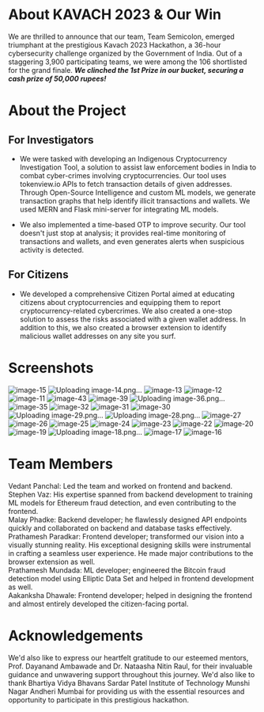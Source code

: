 # About KAVACH 2023 & Our Win

We are thrilled to announce that our team, Team Semicolon, emerged triumphant at the prestigious Kavach 2023 Hackathon, a 36-hour cybersecurity challenge organized by the Government of India. Out of a staggering 3,900 participating teams, we were among the 106 shortlisted for the grand finale. <b><i>We clinched the 1st Prize in our bucket, securing a cash prize of 50,000 rupees!</i></b>

# About the Project

## For Investigators
- We were tasked with developing an Indigenous Cryptocurrency Investigation Tool, a solution to assist law enforcement bodies in India to combat cyber-crimes involving cryptocurrencies. Our tool uses tokenview.io APIs to fetch transaction details of given addresses. Through Open-Source Intelligence and custom ML models, we generate transaction graphs that help identify illicit transactions and wallets. We used MERN and Flask mini-server for integrating ML models.

- We also implemented a time-based OTP to improve security. Our tool doesn't just stop at analysis; it provides real-time monitoring of transactions and wallets, and even generates alerts when suspicious activity is detected.

## For Citizens
- We developed a comprehensive Citizen Portal aimed at educating citizens about cryptocurrencies and equipping them to report cryptocurrency-related cybercrimes. We also created a one-stop solution to assess the risks associated with a given wallet address. In addition to this, we also created a browser extension to identify malicious wallet addresses on any site you surf.

# Screenshots

![image-15](https://github.com/DeveloperDowny/kvh_v1/assets/60831483/9f745cd4-f18b-4263-a8af-2378de727254)
![Uploading image-14.png…]()
![image-13](https://github.com/DeveloperDowny/kvh_v1/assets/60831483/13f54be6-9c29-4e52-99af-3e98d2db9fee)
![image-12](https://github.com/DeveloperDowny/kvh_v1/assets/60831483/a44f5b3b-066e-46fa-a3d6-cdf13097797e)
![image-11](https://github.com/DeveloperDowny/kvh_v1/assets/60831483/80ce0006-6ab7-4fba-8f6e-2eeb8f41a351)
![image-43](https://github.com/DeveloperDowny/kvh_v1/assets/60831483/d539f191-4e8e-406c-a23f-a10fb4f1f267)
![image-39](https://github.com/DeveloperDowny/kvh_v1/assets/60831483/9de39040-d7ce-48bb-b9c2-7c7eee48310b)
![Uploading image-36.png…]()
![image-35](https://github.com/DeveloperDowny/kvh_v1/assets/60831483/dc8af3d4-66fd-4aea-9e21-46dba0db1136)
![image-32](https://github.com/DeveloperDowny/kvh_v1/assets/60831483/f35eb1e5-30bf-4fec-b9ef-a27277471040)
![image-31](https://github.com/DeveloperDowny/kvh_v1/assets/60831483/9731a6cd-4d12-4988-a4c5-990bd3b9a579)
![image-30](https://github.com/DeveloperDowny/kvh_v1/assets/60831483/86e8986e-84f6-4c20-ada4-09333cb2f697)
![Uploading image-29.png…]()
![Uploading image-28.png…]()
![image-27](https://github.com/DeveloperDowny/kvh_v1/assets/60831483/a45606af-3fc7-4a64-bd78-52abf85ce7eb)
![image-26](https://github.com/DeveloperDowny/kvh_v1/assets/60831483/2af54c63-499f-4c40-976a-bc3911ecdaba)
![image-25](https://github.com/DeveloperDowny/kvh_v1/assets/60831483/21fb9905-f522-4680-9557-6ce60d27a8bc)
![image-24](https://github.com/DeveloperDowny/kvh_v1/assets/60831483/fd86a7e9-ac9d-4ab4-9b09-ed496aca6a08)
![image-23](https://github.com/DeveloperDowny/kvh_v1/assets/60831483/e0b1b305-f513-4e78-a758-3ea85042387f)
![image-22](https://github.com/DeveloperDowny/kvh_v1/assets/60831483/c029369b-e4eb-417f-9786-3b6ca56a6b6c)
![image-20](https://github.com/DeveloperDowny/kvh_v1/assets/60831483/b858eb1d-4c97-49c8-a92d-21d1cb0800a2)
![image-19](https://github.com/DeveloperDowny/kvh_v1/assets/60831483/c5648058-c434-4234-ae72-7069b20a20d6)
![Uploading image-18.png…]()
![image-17](https://github.com/DeveloperDowny/kvh_v1/assets/60831483/952b273f-5146-46b7-90c2-7c8d152d2326)
![image-16](https://github.com/DeveloperDowny/kvh_v1/assets/60831483/6b6a24b9-bd50-49a3-bb7a-d9313cf85dd5)

# Team Members
Vedant Panchal: Led the team and worked on frontend and backend.</br>
Stephen Vaz: His expertise spanned from backend development to training ML models for Ethereum fraud detection, and even contributing to the frontend.</br>
Malay Phadke: Backend developer; he flawlessly designed API endpoints quickly and collaborated on backend and database tasks effectively.</br>
Prathamesh Paradkar: Frontend developer; transformed our vision into a visually stunning reality. His exceptional designing skills were instrumental in crafting a seamless user experience. He made major contributions to the browser extension as well.</br>
Prathamesh Mundada: ML developer; engineered the Bitcoin fraud detection model using Elliptic Data Set and helped in frontend development as well.</br>
Aakanksha Dhawale: Frontend developer; helped in designing the frontend and almost entirely developed the citizen-facing portal.</br>

# Acknowledgements
We'd also like to express our heartfelt gratitude to our esteemed mentors, Prof. Dayanand Ambawade and Dr. Nataasha Nitin Raul, for their invaluable guidance and unwavering support throughout this journey.
We'd also like to thank Bhartiya Vidya Bhavans Sardar Patel Institute of Technology Munshi Nagar Andheri Mumbai for providing us with the essential resources and opportunity to participate in this prestigious hackathon.
